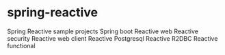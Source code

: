 # spring-reactive
Spring Reactive sample projects
Spring boot
Reactive web
Reactive security
Reactive web client
Reactive Postgresql
Reactive R2DBC
Reactive functional

